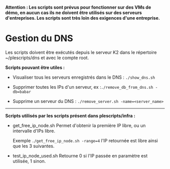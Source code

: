 **Attention : Les scripts sont prévus pour fonctionner sur des VMs de démo, en
aucun cas ils ne doivent être utilisés sur des serveurs d'entreprises. Les scripts
sont très loin des exigences d'une entreprise.**

Gestion du DNS
==============

Les scripts doivent être exécutés depuis le serveur K2 dans le répertoire ~/plescripts/dns
et avec le compte root.

__Scripts pouvant être utiles :__

*	Visualiser tous les serveurs enregistrés dans le DNS : `./show_dns.sh`

*	Supprimer toutes les IPs d'un serveur, ex :`./remove_db_from_dns.sh -db=babar`

*	Supprime un serveur du DNS : `./remove_server.sh -name=<server_name>`

--------------------------------------------------------------------------------
__Scripts utilisés par les scripts présent dans plescripts/infra :__

*	get_free_ip_node.sh
	Permet d'obtenir la première IP libre, ou un intervalle d'IPs libre.

	Exemple `./get_free_ip_node.sh -range=4` l'IP retournée est libre ainsi que
	les 3 suivantes.

*	test_ip_node_used.sh
	Retourne 0 si l'IP passée en paramètre est utilisée, 1 sinon.
